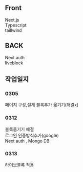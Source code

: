 ## Front
Next.js  
Typescript  
taillwind  
## BACK
Next auth  
liveblock


## 작업일지

### 0305
페이지 구성,설계
블록추가 옮기기(해결x)


### 0312
블록옮기기 해결  
로그인 인증방식추가(google)  
Next auth , Mongo DB

### 0313
라이브블록 적용  
